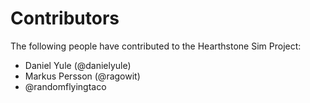 Contributors
============

The following people have contributed to the Hearthstone Sim Project:

 * Daniel Yule (@danielyule)
 * Markus Persson (@ragowit)
 * @randomflyingtaco